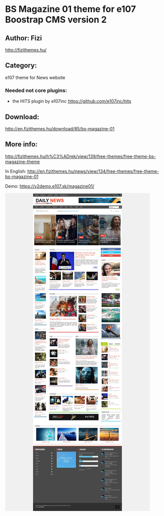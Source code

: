 # BS Magazine 01 theme for e107 Boostrap CMS version 2

## Author: Fizi
http://fizithemes.hu/

## Category: 
e107 theme for News website

### Needed not core plugins:
-  the HITS plugin by e107inc https://github.com/e107inc/hits

## Download:
http://en.fizithemes.hu/download/85/bs-magazine-01

## More info:
http://fizithemes.hu/h%C3%ADrek/view/139/free-themes/free-theme-bs-magazine-theme

In English:
http://en.fizithemes.hu/news/view/134/free-themes/free-theme-bs-magazine-01

Demo:
https://v2demo.e107.sk/magazine01/
 
<img src="https://raw.githubusercontent.com/fizi/bs_magazine_01/master/preview_full.jpg" />

